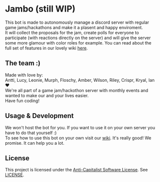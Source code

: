 # Jambo (still WIP)

This bot is made to autonomously manage a discord server with regular game jams/hackathons and make it a plasent and happy enviroment.  
It will collect the proposals for the jam, create polls for everyone to participate (with reactions directly on the server) and will give the server some more glamour with color roles for example.
You can read about the full set of features in our lovely wiki [here](https://github.com/Cowoding-Jams/Jambo/wiki).

## The team :)

Made with love by:  
Antti, Lucy, Leonie, Murph, Floschy, Amber, Wilson, Riley, Crispr, Kryal, Ian ❤️  
We're all part of a game jam/hackothon server with monthly events and wanted to make our and your lives easier.  
Have fun coding!

## Usage & Development

We won't host the bot for you. If you want to use it on your own server you have to do that yourself :)  
To see how to use this bot on your own visit our [wiki](https://github.com/Cowoding-Jams/Jambo/wiki/Usage). It's really good! We promise. It can help you a lot.

## License

This project is licensed under the [Anti-Capitalist Software License](https://anticapitalist.software/). See [LICENSE](LICENSE).
